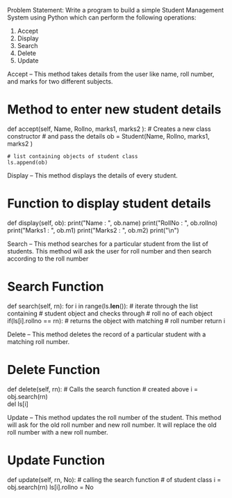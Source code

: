 Problem Statement: Write a program to build a simple Student Management System using Python which can perform the following operations:

1. Accept
2. Display
3. Search
4. Delete
5. Update


Accept – This method takes details from the user like name, roll number, and marks for two different subjects.
# Method to enter new student details
def accept(self, Name, Rollno, marks1, marks2 ):
    # Creates a new class constructor
    # and pass the details
    ob = Student(Name, Rollno, marks1, marks2 )

    # list containing objects of student class
    ls.append(ob)

Display – This method displays the details of every student.
# Function to display student details     
def display(self, ob):
    print("Name   : ", ob.name)
    print("RollNo : ", ob.rollno)
    print("Marks1 : ", ob.m1)
    print("Marks2 : ", ob.m2)
    print("\n")    


Search – This method searches for a particular student from the list of students. This method will ask the user for roll number and then search according to the roll number
# Search Function    
def search(self, rn):
    for i in range(ls.__len__()):
        # iterate through the list containing
        # student object and checks through
        # roll no of each object
        if(ls[i].rollno == rn):
            # returns the object with matching 
            # roll number
            return i 

Delete – This method deletes the record of a particular student with a matching roll number.
# Delete Function                                  
def delete(self, rn):
    # Calls the search function 
    # created above
    i = obj.search(rn)  
    del ls[i]


Update – This method updates the roll number of the student. This method will ask for the old roll number and new roll number. It will replace the old roll number with a new roll number.
# Update Function   
def update(self, rn, No):
    # calling the search function
    # of student class
    i = obj.search(rn)
    ls[i].rollno = No
